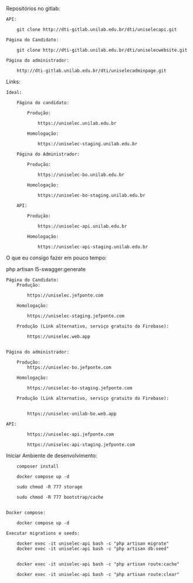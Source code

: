 


Repositórios no gitlab:

    API:

        git clone http://dti-gitlab.unilab.edu.br/dti/uniselecapi.git

    Página do Candidato:

        git clone http://dti-gitlab.unilab.edu.br/dti/uniselecwebsite.git

    Página do administrador:

        http://dti-gitlab.unilab.edu.br/dti/uniselecadminpage.git



Links:

    Ideal:

        Página do candidato:

            Produção:

                https://uniselec.unilab.edu.br

            Homologação:

                https://uniselec-staging.unilab.edu.br

        Página do Administrador:

            Produção:

                https://uniselec-bo.unilab.edu.br

            Homologação:

                https://uniselec-bo-staging.unilab.edu.br

        API:

            Produção:

                https://uniselec-api.unilab.edu.br

            Homologação:

                https://uniselec-api-staging.unilab.edu.br



O que eu consigo fazer em pouco tempo:

 php artisan l5-swagger:generate


    Página do Candidato:
        Produção:

            https://uniselec.jefponte.com

        Homologação:

            https://uniselec-staging.jefponte.com

        Produção (Link alternativo, serviço gratuito do Firebase):

            https://uniselec.web.app


    Página do administrador:

        Produção:
            https://uniselec-bo.jefponte.com

        Homologação:

            https://uniselec-bo-staging.jefponte.com

        Produção (Link alternativo, serviço gratuito do Firebase):


            https://uniselec-unilab-bo.web.app

    API:

            https://uniselec-api.jefponte.com

            https://uniselec-api-staging.jefponte.com



Iniciar Ambiente de desenvolvimento:

        composer install

        docker compose up -d

        sudo chmod -R 777 storage

        sudo chmod -R 777 bootstrap/cache


    Docker compose:

        docker compose up -d

    Executar migrations e seeds:

        docker exec -it uniselec-api bash -c "php artisan migrate"
        docker exec -it uniselec-api bash -c "php artisan db:seed"


        docker exec -it uniselec-api bash -c "php artisan route:cache"

        docker exec -it uniselec-api bash -c "php artisan route:clear"


